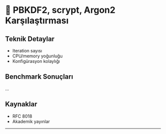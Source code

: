 # 🧠 PBKDF2, scrypt, Argon2 Karşılaştırması

## Teknik Detaylar
- Iteration sayısı
- CPU/memory yoğunluğu
- Konfigürasyon kolaylığı

## Benchmark Sonuçları
...

## Kaynaklar
- RFC 8018
- Akademik yayınlar


---

